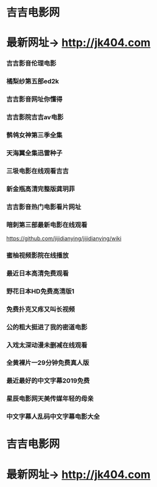 # 吉吉电影网
# 最新网址→ http://jk404.com

### 吉吉影音伦理电影
### 橘梨纱第五部ed2k
### 吉吉影音网址你懂得
### 吉吉影院吉吉av电影
### 鹡鸰女神第三季全集
### 天海翼全集迅雷种子
### 三圾电影在线观看吉吉
### 新金瓶高清完整版龚玥菲
### 吉吉影音热门电影看片网址
### 暗刺第三部最新电影在线观看
https://github.com/jijidianying/jijidianying/wiki
### 蜜柚视频影院在线播放
### 最近日本高清免费观看
### 野花日本HD免费高清版1
### 免费扑克又疼又叫长视频
### 公的粗大挺进了我的密道电影
### 入戏太深动漫未删减在线观看
### 全黄裸片一29分钟免费真人版
### 最近最好的中文字幕2019免费
### 星辰电影网天美传媒年轻的母亲
### 中文字幕人乱码中文字幕电影大全

# 吉吉电影网
# 最新网址→ http://jk404.com
